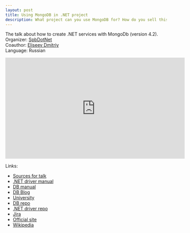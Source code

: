 ```yaml
---
layout: post
title: Using MongoDB in .NET project
description: What project can you use MongoDB for? How do you sell this idea to your management and colleagues? Difficulties that everyone will face. You will find answers to these questions, as well as examples from the history of implementation in real production, in this talk.
---
```



The talk about how to create .NET services with MongoDb (version 4.2). <br>
Organizer: [SpbDotNet](http://Spb.DotNet.Ru) <br>
Coauthor: [Eliseev Dmitriy](https://github.com/rowcount) <br>
Language: Russian

<iframe width="560" height="315" src="https://www.youtube.com/embed/6yZu_SIV9rY" frameborder="0" allow="accelerometer; autoplay; encrypted-media; gyroscope; picture-in-picture" allowfullscreen></iframe>

Links:
- [Sources for talk](https://github.com/daredever/MongoHell)
- [.NET driver manual](https://mongodb.github.io/mongo-csharp-driver/2.11/)
- [DB manual](https://docs.mongodb.com/manual/)
- [DB Blog](https://www.mongodb.com/blog/post/quick-start-c-sharp-and-mongodb-starting-and-setup)
- [University](https://university.mongodb.com/courses/M220N/about)
- [DB repo](https://github.com/mongodb/mongo)
- [.NET driver repo](https://github.com/mongodb/mongo-csharp-driver)
- [Jira](https://jira.mongodb.org/)
- [Official site](https://www.mongodb.com/)
- [Wikipedia](https://en.wikipedia.org/wiki/MongoDB)
